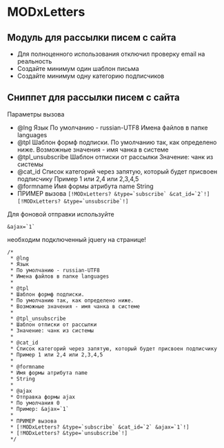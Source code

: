 # MODxLetters
## Модуль для рассылки писем с сайта
* Для полноценного использования отключил проверку email на реальность
* Создайте минимум один шаблон письма
* Создайте минимум одну категорию подписчиков
## Сниппет для рассылки писем с сайта
Параметры вызова
 * @lng
 Язык
 По умолчанию - russian-UTF8
 Имена файлов в папке languages
 * @tpl
 Шаблон формф подписки.
 По умолчанию так, как определено ниже.
 Возможные значения - имя чанка в системе
 * @tpl_unsubscribe
 Шаблон отписки от рассылки
 Значение: чанк из системы
 * @cat_id
 Список категорий через запятую, который будет присвоен подписчику
 Пример 1 или 2,4 или 2,3,4,5
 * @formname
 Имя формы атрибута name
 String
 * ПРИМЕР вызова
 ```[!MODxLetters? &type=`subscribe` &cat_id=`2`!]```
 ```[!MODxLetters? &type=`unsubscribe`!]```
 
 Для фоновой отправки используйте 
 ```
 &ajax=`1`
 ````
 необходим подключенный jquery на странице!
```
/*
 * @lng
 * Язык
 * По умолчанию - russian-UTF8
 * Имена файлов в папке languages
 *
 * @tpl
 * Шаблон формф подписки.
 * По умолчанию так, как определено ниже.
 * Возможные значения - имя чанка в системе
 *
 * @tpl_unsubscribe
 * Шаблон отписки от рассылки
 * Значение: чанк из системы
 *
 * @cat_id
 * Список категорий через запятую, который будет присвоен подписчику
 * Пример 1 или 2,4 или 2,3,4,5
 *
 * @formname
 * Имя формы атрибута name
 * String
 *
 * @ajax
 * Отправка формы ajax
 * По умолчания 0
 * Пример: &ajax=`1`
 *
 * ПРИМЕР вызова
 * [!MODxLetters? &type=`subscribe` &cat_id=`2` &ajax=`1`!]
 * [!MODxLetters? &type=`unsubscribe`!]
 */
```
